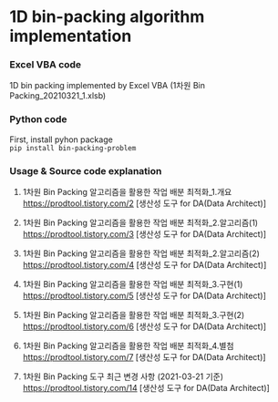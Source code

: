 # 1D bin-packing algorithm implementation

### Excel VBA code
1D bin packing implemented by Excel VBA (1차원 Bin Packing_20210321_1.xlsb)

### Python code
First, install pyhon package<br>
`pip install bin-packing-problem`

### Usage & Source code explanation
1. 1차원 Bin Packing 알고리즘을 활용한 작업 배분 최적화_1.개요  
https://prodtool.tistory.com/2 [생산성 도구 for DA(Data Architect)]  

2. 1차원 Bin Packing 알고리즘을 활용한 작업 배분 최적화_2.알고리즘(1)  
https://prodtool.tistory.com/3 [생산성 도구 for DA(Data Architect)]  

3. 1차원 Bin Packing 알고리즘을 활용한 작업 배분 최적화_2.알고리즘(2)  
https://prodtool.tistory.com/4 [생산성 도구 for DA(Data Architect)]  

4. 1차원 Bin Packing 알고리즘을 활용한 작업 배분 최적화_3.구현(1)  
https://prodtool.tistory.com/5 [생산성 도구 for DA(Data Architect)]  

5. 1차원 Bin Packing 알고리즘을 활용한 작업 배분 최적화_3.구현(2)  
https://prodtool.tistory.com/6 [생산성 도구 for DA(Data Architect)]  

6. 1차원 Bin Packing 알고리즘을 활용한 작업 배분 최적화_4.별첨  
https://prodtool.tistory.com/7 [생산성 도구 for DA(Data Architect)]  

7. 1차원 Bin Packing 도구 최근 변경 사항 (2021-03-21 기준)  
https://prodtool.tistory.com/14 [생산성 도구 for DA(Data Architect)]  
